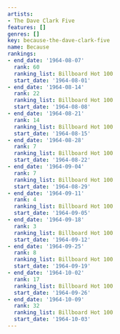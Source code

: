 ```yaml
---
artists:
- The Dave Clark Five
features: []
genres: []
key: because-the-dave-clark-five
name: Because
rankings:
- end_date: '1964-08-07'
  rank: 60
  ranking_list: Billboard Hot 100
  start_date: '1964-08-01'
- end_date: '1964-08-14'
  rank: 22
  ranking_list: Billboard Hot 100
  start_date: '1964-08-08'
- end_date: '1964-08-21'
  rank: 14
  ranking_list: Billboard Hot 100
  start_date: '1964-08-15'
- end_date: '1964-08-28'
  rank: 7
  ranking_list: Billboard Hot 100
  start_date: '1964-08-22'
- end_date: '1964-09-04'
  rank: 7
  ranking_list: Billboard Hot 100
  start_date: '1964-08-29'
- end_date: '1964-09-11'
  rank: 4
  ranking_list: Billboard Hot 100
  start_date: '1964-09-05'
- end_date: '1964-09-18'
  rank: 3
  ranking_list: Billboard Hot 100
  start_date: '1964-09-12'
- end_date: '1964-09-25'
  rank: 8
  ranking_list: Billboard Hot 100
  start_date: '1964-09-19'
- end_date: '1964-10-02'
  rank: 17
  ranking_list: Billboard Hot 100
  start_date: '1964-09-26'
- end_date: '1964-10-09'
  rank: 32
  ranking_list: Billboard Hot 100
  start_date: '1964-10-03'
---
```


